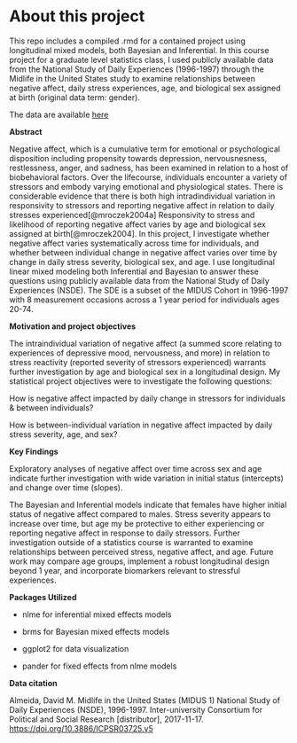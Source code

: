 # About this project

This repo includes a compiled .rmd for a contained project using longitudinal mixed models, both Bayesian and Inferential. In this course project for a graduate level statistics class, I used publicly available data from the National Study of Daily Experiences (1996-1997) through the Midlife in the United States study to examine relationships between negative affect, daily stress experiences, age, and biological sex assigned at birth (original data term: gender).

The data are available [here](https://www.icpsr.umich.edu/web/NACDA/studies/3725#:~:text=The%20National%20Study%20of%20Daily,a%20subsample%20of%20MIDUS%20respondents)

**Abstract**

Negative affect, which is a cumulative term for emotional or psychological disposition including propensity towards depression, nervousnesness, restlessness, anger, and sadness, has been examined in relation to a host of biobehavioral factors. Over the lifecourse, individuals encounter a variety of stressors and embody varying emotional and physiological states. There is considerable evidence that there is both high intradindividual variation in responsivity to stressors and reporting negative affect in relation to daily stresses experienced[\@mroczek2004a] Responsivity to stress and likelihood of reporting negative affect varies by age and biological sex assigned at birth[\@mroczek2004]. In this project, I investigate whether negative affect varies systematically across time for individuals, and whether between individual change in negative affect varies over time by change in daily stress severity, biological sex, and age. I use longitudinal linear mixed modeling both Inferential and Bayesian to answer these questions using publicly available data from the National Study of Daily Experiences (NSDE). The SDE is a subset of the MIDUS Cohort in 1996-1997 with 8 measurement occasions across a 1 year period for individuals ages 20-74.

**Motivation and project objectives**

The intraindividual variation of negative affect (a summed score relating to experiences of depressive mood, nervousness, and more) in relation to stress reactivity (reported severity of stressors experienced) warrants further investigation by age and biological sex in a longitudinal design. My statistical project objectives were to investigate the following questions:

How is negative affect impacted by daily change in stressors for individuals & between individuals?

How is between-individual variation in negative affect impacted by daily stress severity, age, and sex?

**Key Findings**

Exploratory analyses of negative affect over time across sex and age indicate further investigation with wide variation in initial status (intercepts) and change over time (slopes).

The Bayesian and Inferential models indicate that females have higher initial status of negative affect compared to males. Stress severity appears to increase over time, but age my be protective to either experiencing or reporting negative affect in response to daily stressors. Further investigation outside of a statistics course is warranted to examine relationships between perceived stress, negative affect, and age. Future work may compare age groups, implement a robust longitudinal design beyond 1 year, and incorporate biomarkers relevant to stressful experiences.

**Packages Utilized**

-   nlme for inferential mixed effects models

-   brms for Bayesian mixed effects models

-   ggplot2 for data visualization

-   pander for fixed effects from nlme models

**Data citation**

Almeida, David M. Midlife in the United States (MIDUS 1) National Study of Daily Experiences (NSDE), 1996-1997. Inter-university Consortium for Political and Social Research [distributor], 2017-11-17. <https://doi.org/10.3886/ICPSR03725.v5>
